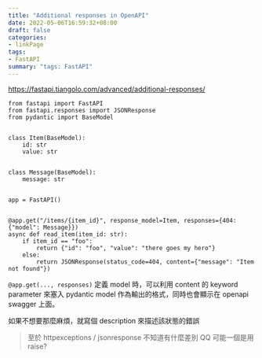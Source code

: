 ```yaml
---
title: "Additional responses in OpenAPI"
date: 2022-05-06T16:59:32+08:00
draft: false
categories:
- linkPage
tags:
- FastAPI
summary: "tags: FastAPI"
---
```

https://fastapi.tiangolo.com/advanced/additional-responses/

```python=
from fastapi import FastAPI
from fastapi.responses import JSONResponse
from pydantic import BaseModel


class Item(BaseModel):
    id: str
    value: str


class Message(BaseModel):
    message: str


app = FastAPI()


@app.get("/items/{item_id}", response_model=Item, responses={404: {"model": Message}})
async def read_item(item_id: str):
    if item_id == "foo":
        return {"id": "foo", "value": "there goes my hero"}
    else:
        return JSONResponse(status_code=404, content={"message": "Item not found"})
```

`@app.get(..., responses)` 定義 model 時，可以利用 content 的 keyword parameter 來塞入 pydantic model 作為輸出的格式，同時也會顯示在 openapi swagger 上面。

如果不想要那麼麻煩，就寫個 description 來描述該狀態的錯誤 

> 至於 httpexceptions / jsonresponse 不知道有什麼差別 QQ 可能一個是用 raise?
